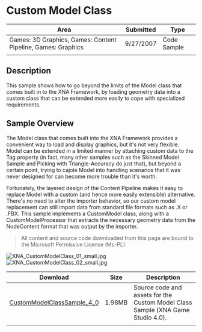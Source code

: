 # Custom Model Class

|Area|Submitted|Type|
|-|-|-|
Games: 3D Graphics, Games: Content Pipeline, Games: Graphics|9/27/2007|Code Sample
||||

## Description

This sample shows how to go beyond the limits of the Model class that comes built in to the XNA Framework, by loading geometry data into a custom class that can be extended more easily to cope with specialized requirements.

## Sample Overview

The Model class that comes built into the XNA Framework provides a convenient way to load and display graphics, but it's not very flexible. Model can be extended in a limited manner by attaching custom data to the Tag property (in fact, many other samples such as the Skinned Model Sample and Picking with Triangle-Accuracy do just that), but beyond a certain point, trying to cajole Model into handling scenarios that it was never designed for can become more trouble than it's worth.

Fortunately, the layered design of the Content Pipeline makes it easy to replace Model with a custom (and hence more easily extensible) alternative. There's no need to alter the importer behavior, so our custom model replacement can still import data from standard file formats such as .X or .FBX. This sample implements a CustomModel class, along with a CustomModelProcessor that extracts the necessary geometry data from the NodeContent format that was output by the importer.

> All content and source code downloaded from this page are bound to the Microsoft Permissive License (Ms-PL).

![XNA_CustomModelClass_01_small.jpg](https://github.com/simondarksidej/XNAGameStudio/blob/master/Images/XNA_CustomModelClass_01_small.jpg?raw=true)
![XNA_CustomModelClass_02_small.jpg](https://github.com/simondarksidej/XNAGameStudio/blob/master/Images/XNA_CustomModelClass_02_small.jpg?raw=true)
 
Download | Size | Description
---|---|---|
[CustomModelClassSample_4_0](https://github.com/simondarksidej/XNAGameStudio/tree/master/Samples/CustomModelClassSample_4_0) | 1.98MB | Source code and assets for the Custom Model Class Sample (XNA Game Studio 4.0).
||||
